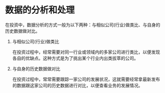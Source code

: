 # 数据的分析和处理

在投资中，数据分析的方式一般为以下两种：与相似公司(行业)做类比、与自身的历史数据做对比。

1. 与相似公司(行业)做类比

   在投资过程中，经常需要对同一行业或领域内的多家公司进行类比，以便发现各自的优缺点。这种方式是为了挑出某个行业内出类拔萃的公司。

2. 与自身的历史数据做对比

   在投资过程中，常常需要跟踪一家公司的发展状况，这就需要经常拿最新发布的数据跟这家公司的历史数据进行对比，以便查看业务的发展情况。
